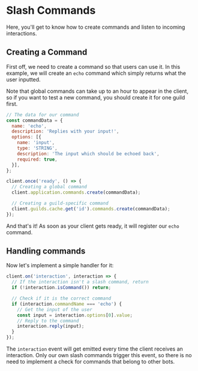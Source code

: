 # Slash Commands

Here, you'll get to know how to create commands and listen to incoming interactions.

## Creating a Command

First off, we need to create a command so that users can use it. In this example, we will create an `echo` command which simply returns what the user inputted.

Note that global commands can take up to an hour to appear in the client, so if you want to test a new command, you should create it for one guild first.

```js
// The data for our command
const commandData = {
  name: 'echo',
  description: 'Replies with your input!',
  options: [{
    name: 'input',
    type: 'STRING',
    description: 'The input which should be echoed back',
    required: true,
  }],
};

client.once('ready', () => {
  // Creating a global command
  client.application.commands.create(commandData);

  // Creating a guild-specific command
  client.guilds.cache.get('id').commands.create(commandData);
});
```

And that's it! As soon as your client gets ready, it will register our `echo` command.

## Handling commands

Now let's implement a simple handler for it:

```js
client.on('interaction', interaction => {
  // If the interaction isn't a slash command, return
  if (!interaction.isCommand()) return;

  // Check if it is the correct command
  if (interaction.commandName === 'echo') {
    // Get the input of the user
    const input = interaction.options[0].value;
    // Reply to the command
    interaction.reply(input);
  }
});
```

The `interaction` event will get emitted every time the client receives an interaction. Only our own slash commands trigger this event, so there is no need to implement a check for commands that belong to other bots.
